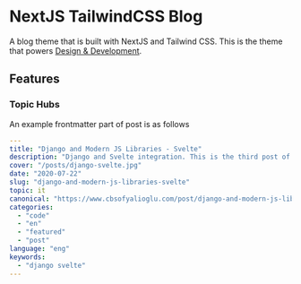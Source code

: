 # NextJS TailwindCSS Blog
A blog theme that is built with NextJS and Tailwind CSS. This is the theme that powers [Design & Development](https://www.cbsofyalioglu.com).

## Features
### Topic Hubs
An example frontmatter part of post is as follows
```yaml
---
title: "Django and Modern JS Libraries - Svelte"
description: "Django and Svelte integration. This is the third post of Django and Modern JS Libraries. You will integrate Django and Svelte."
cover: "/posts/django-svelte.jpg"
date: "2020-07-22"
slug: "django-and-modern-js-libraries-svelte"
topic: it
canonical: "https://www.cbsofyalioglu.com/post/django-and-modern-js-libraries-svelte/"
categories:
  - "code"
  - "en"
  - "featured"
  - "post"
language: "eng"
keywords:
  - "django svelte"
---
```
